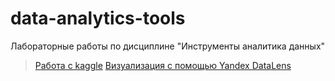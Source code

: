 # data-analytics-tools
Лабораторные работы по дисциплине "Инструменты аналитика данных"

>
> [Работа с kaggle](kaggle.ipynb)
> [Визуализация с помощью Yandex DataLens](yandexdatalens.png)
